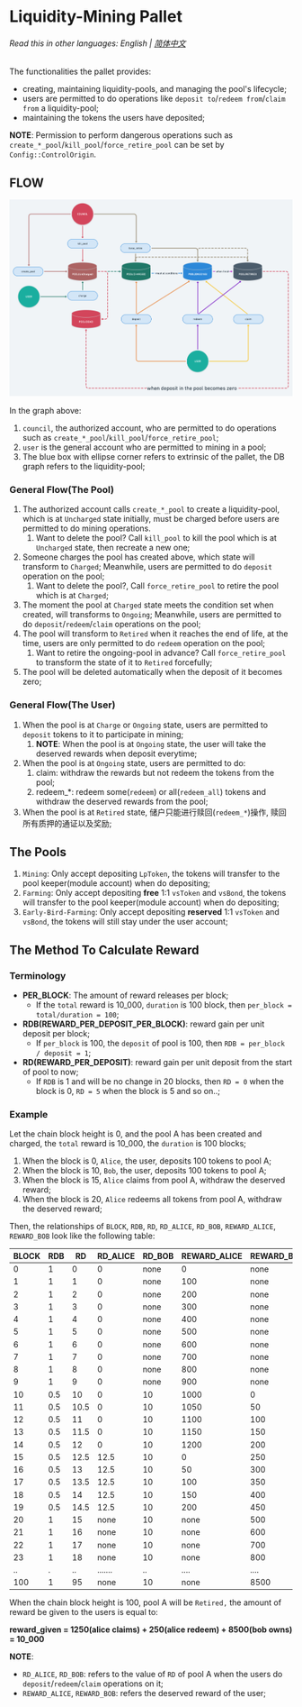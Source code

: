 # Liquidity-Mining Pallet

###### Read this in other languages: English | [简体中文](./README_zh-CN.md)

The functionalities the pallet provides:
- creating, maintaining liquidity-pools, and managing the pool's lifecycle;
- users are permitted to do operations like `deposit to`/`redeem from`/`claim from` a liquidity-pool;
- maintaining the tokens the users have deposited;

__NOTE__: Permission to perform dangerous operations such as `create_*_pool`/`kill_pool`/`force_retire_pool`
can be set by `Config::ControlOrigin`.

## FLOW

![flow](./img/liquidity-mining-flow@2x.png)

In the graph above:
1. `council`, the authorized account, who are permitted to do operations such as `create_*_pool`/`kill_pool`/`force_retire_pool`;
2. `user` is the general account who are permitted to mining in a pool;
3. The blue box with ellipse corner refers to extrinsic of the pallet, the DB graph refers to the liquidity-pool;

### General Flow(The Pool)
1. The authorized account calls `create_*_pool` to create a liquidity-pool, which is at `Uncharged` state initially, 
must be charged before users are permitted to do mining operations.
   1. Want to delete the pool? Call `kill_pool` to kill the pool which is at `Uncharged` state, then recreate a new one;
2. Someone charges the pool has created above, which state will transform to `Charged`; Meanwhile, users are permitted to 
do `deposit` operation on the pool;
   1. Want to delete the pool?, Call `force_retire_pool` to retire the pool which is at `Charged`;
3. The moment the pool at `Charged` state meets the condition set when created, will transforms to `Ongoing`;
Meanwhile, users are permitted to do `deposit`/`redeem`/`claim` operations on the pool;
4. The pool will transform to `Retired` when it reaches the end of life, at the time, users are only permitted to do
`redeem` operation on the pool;
   1. Want to retire the ongoing-pool in advance? Call `force_retire_pool` to transform the state of it to `Retired`
   forcefully;
5. The pool will be deleted automatically when the deposit of it becomes zero;

### General Flow(The User)
1. When the pool is at `Charge` or `Ongoing` state, users are permitted to `deposit` tokens to it to participate in mining;
    1. __NOTE__: When the pool is at `Ongoing` state, the user will take the deserved rewards when deposit everytime;
2. When the pool is at `Ongoing` state, users are permitted to do:
    1. claim: withdraw the rewards but not redeem the tokens from the pool;
    2. redeem_*: redeem some(`redeem`) or all(`redeem_all`) tokens and withdraw the deserved rewards from the pool;
3. When the pool is at `Retired` state, 储户只能进行赎回(`redeem_*`)操作, 赎回所有质押的通证以及奖励;

## The Pools

1. `Mining`: Only accept depositing `LpToken`, the tokens will transfer to the pool keeper(module account) when do depositing;
2. `Farming`: Only accept depositing __free__ 1:1 `vsToken` and `vsBond`, the tokens will transfer to the pool keeper(module account) when do depositing;
3. `Early-Bird-Farming`: Only accept depositing __reserved__ 1:1 `vsToken` and `vsBond`, the tokens will still stay under the user account;

## The Method To Calculate Reward

### Terminology

- __PER_BLOCK__: The amount of reward releases per block;
  - If the `total` reward is 10_000, `duration` is 100 block, then `per_block = total/duration = 100`;
- __RDB(REWARD_PER_DEPOSIT_PER_BLOCK)__: reward gain per unit deposit per block;
    - If `per_block` is 100, the `deposit` of pool is 100, then `RDB = per_block / deposit = 1`;
- __RD(REWARD_PER_DEPOSIT)__: reward gain per unit deposit from the start of pool to now;
    - If `RDB` is 1 and will be no change in 20 blocks, then `RD = 0` when the block is 0,
  `RD = 5` when the block is 5 and so on..;

### Example

Let the chain block height is 0, and the pool A has been created and charged, the `total` reward is 10_000,
the `duration` is 100 blocks;

1. When the block is 0, `Alice`, the user, deposits 100 tokens to pool A;
2. When the block is 10, `Bob`, the user, deposits 100 tokens to pool A;
3. When the block is 15, `Alice` claims from pool A, withdraw the deserved reward;
4. When the block is 20, `Alice` redeems  all tokens from pool A, withdraw the deserved reward;

Then, the relationships of `BLOCK`, `RDB`, `RD`, `RD_ALICE`, `RD_BOB`, `REWARD_ALICE`, `REWARD_BOB` look like the following table:

| BLOCK | RDB | RD   | RD_ALICE | RD_BOB | REWARD_ALICE | REWARD_BOB |
| ----- | --- | ---- | -------- | ------ | ------------ | ---------- |
| 0     | 1   | 0    | 0        | none   | 0            | none       |
| 1     | 1   | 1    | 0        | none   | 100          | none       |
| 2     | 1   | 2    | 0        | none   | 200          | none       |
| 3     | 1   | 3    | 0        | none   | 300          | none       |
| 4     | 1   | 4    | 0        | none   | 400          | none       |
| 5     | 1   | 5    | 0        | none   | 500          | none       |
| 6     | 1   | 6    | 0        | none   | 600          | none       |
| 7     | 1   | 7    | 0        | none   | 700          | none       |
| 8     | 1   | 8    | 0        | none   | 800          | none       |
| 9     | 1   | 9    | 0        | none   | 900          | none       |
| 10    | 0.5 | 10   | 0        | 10     | 1000         | 0          |
| 11    | 0.5 | 10.5 | 0        | 10     | 1050         | 50         |
| 12    | 0.5 | 11   | 0        | 10     | 1100         | 100        |
| 13    | 0.5 | 11.5 | 0        | 10     | 1150         | 150        |
| 14    | 0.5 | 12   | 0        | 10     | 1200         | 200        |
| 15    | 0.5 | 12.5 | 12.5     | 10     | 0            | 250        |
| 16    | 0.5 | 13   | 12.5     | 10     | 50           | 300        |
| 17    | 0.5 | 13.5 | 12.5     | 10     | 100          | 350        |
| 18    | 0.5 | 14   | 12.5     | 10     | 150          | 400        |
| 19    | 0.5 | 14.5 | 12.5     | 10     | 200          | 450        |
| 20    | 1   | 15   | none     | 10     | none         | 500        |
| 21    | 1   | 16   | none     | 10     | none         | 600        |
| 22    | 1   | 17   | none     | 10     | none         | 700        |
| 23    | 1   | 18   | none     | 10     | none         | 800        |
| ..    | .   | ..   | .......  | ..     | ....         | ....       |
| 100   | 1   | 95   | none     | 10     | none         | 8500       |

When the chain block height is 100, pool A will be `Retired,` the amount of reward be given to the users is equal to:

__reward_given = 1250(alice claims) + 250(alice redeem) + 8500(bob owns) = 10_000__

__NOTE__:
- `RD_ALICE`, `RD_BOB`: refers to the value of `RD` of pool A when the users do `deposit`/`redeem`/`claim` operations on it;
- `REWARD_ALICE`, `REWARD_BOB`: refers the deserved reward of the user;